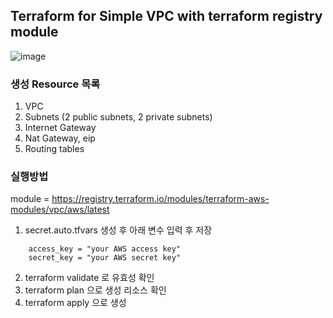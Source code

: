 ## Terraform for Simple VPC with terraform registry module

![image](https://user-images.githubusercontent.com/48152411/154681885-c4969d54-c593-436c-a2e5-85db9e89aeba.png)

### 생성 Resource 목록
1. VPC
2. Subnets (2 public subnets, 2 private subnets)
3. Internet Gateway
4. Nat Gateway, eip
5. Routing tables

### 실행방법
module = https://registry.terraform.io/modules/terraform-aws-modules/vpc/aws/latest
1. secret.auto.tfvars 생성 후 아래 변수 입력 후 저장  
```
    access_key = "your AWS access key"
    secret_key = "your AWS secret key"
``` 
2. terraform validate 로 유효성 확인
3. terraform plan 으로 생성 리소스 확인
4. terraform apply 으로 생성

